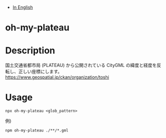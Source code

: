 - [In English](./README.md)

# oh-my-plateau

# Description

国土交通省都市局 (PLATEAU) から公開されている CityGML の緯度と経度を反転し、正しい座標にします。
https://www.geospatial.jp/ckan/organization/toshi

# Usage

    npx oh-my-plateau <glob_pattern>

例)

    npm oh-my-plateau ./**/*.gml
